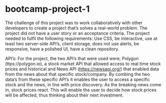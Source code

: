 # bootcamp-project-1
The challenge of this project was to work collaboratively with other developers to create a project that’s solves a real-world problem. The project did not have a user story or an acceptance criteria. The project needed to fulfil the following requirements: Use CSS, be interactive, use at least two server-side API’s, client storage, does not use alerts, be responsive, have a polished UI, have a clean repository.

API’s:
For the project, the two API’s that were used were; Polygon (ttps://polygon.io), a stock market API that allowed access to real time stock prices and historical and News API (https://newsapi.org/) that enabled data from the news about that specific stock/company. By combing the two data’s from these specific API’s it enables the user to access a specific stock and the news, in line with price discovery. As the breaking news come in, stock prices react. This will enable the user to decide how stock prices will be affected, thus thinking about their next investment. 
